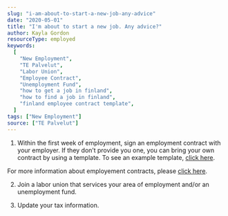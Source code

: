 ```yaml
---
slug: "i-am-about-to-start-a-new-job-any-advice"
date: "2020-05-01"
title: "I'm about to start a new job. Any advice?"
author: Kayla Gordon
resourceType: employed
keywords:
  [
    "New Employment",
    "TE Palvelut",
    "Labor Union",
    "Employee Contract",
    "Unemployment Fund",
    "how to get a job in finland",
    "how to find a job in finland",
    "finland employee contract template",
  ]
tags: ["New Employment"]
source: ["TE Palvelut"]
---
```


1. Within the first week of employment, sign an employment contract with your employer. If they don’t provide you one, you can bring your own contract by using a template. To see an example template, <a href="https://www.tyosuojelu.fi/documents/95118/1478089/Contract_of_employment">click here</a>.

For more information about employement contracts, please <a href="http://www.te-palvelut.fi/te/en/jobseekers/finding_job/employment_relationship/beginning_employment/index.html#Enteringintoanemploymentcontract">click here</a>.

2. Join a labor union that services your area of employment and/or an unemployment fund.

3. Update your tax information.
